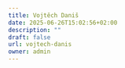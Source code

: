 ```yaml
---
title: Vojtěch Daniš
date: 2025-06-26T15:02:56+02:00
description: ""
draft: false
url: vojtech-danis
owner: admin
---
```


<!-- SECTION BREAK --> 